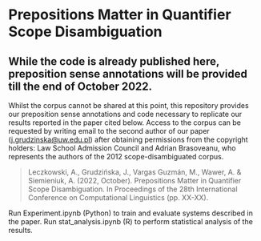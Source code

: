 # Prepositions Matter in Quantifier Scope Disambiguation

## While the code is already published here, preposition sense annotations will be provided till the end of October 2022.

Whilst the corpus cannot be shared at this point, this repository provides our preposition sense annotations and code necessary to replicate our results reported in the paper cited below. Access to the corpus can be requested by writing email to the second author of our paper (j.grudzinska@uw.edu.pl) after obtaining permissions from the copyright holders: Law School Admission Council and Adrian Brasoveanu, who represents the authors of the 2012 scope-disambiguated corpus.

>Leczkowski, A., Grudzińska, J., Vargas Guzmán, M., Wawer, A. & Siemieniuk, A. (2022, October). Prepositions Matter in Quantifier Scope Disambiguation. In Proceedings of the 28th International Conference on Computational Linguistics (pp. XX-XX).


Run Experiment.ipynb (Python) to train and evaluate systems described in the paper. Run stat_analysis.ipynb (R) to perform statistical analysis of the results.


